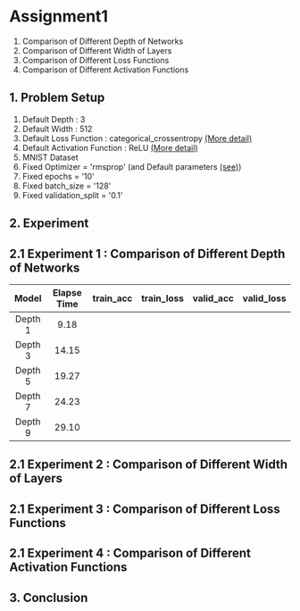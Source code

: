# Assignment1

1. Comparison of Different Depth of Networks
2. Comparison of Different Width of Layers
3. Comparison of Different Loss Functions
4. Comparison of Different Activation Functions


## 1. Problem Setup
1. Default Depth : 3
2. Default Width : 512
3. Default Loss Function : categorical_crossentropy [(More detail)](https://keras.io/losses/#categorical_crossentropy)
4. Default Activation Function : ReLU [(More detail)](https://keras.io/activations/#relu)
5. MNIST Dataset
6. Fixed Optimizer = 'rmsprop' (and Default parameters [(see)](https://keras.io/optimizers/#rmsprop))
7. Fixed epochs = '10'
8. Fixed batch_size = '128'
9. Fixed validation_split = '0.1'

## 2. Experiment
## 2.1 Experiment 1 : Comparison of Different Depth of Networks
|Model | Elapse Time | train_acc | train_loss | valid_acc | valid_loss |
|:----:|:-----------:|:---------:|:----------:|:---------:|:----------:|
|Depth 1| 9.18       |
|Depth 3| 14.15      |
|Depth 5| 19.27      |
|Depth 7| 24.23      |
|Depth 9| 29.10      |
## 2.1 Experiment 2 : Comparison of Different Width of Layers
## 2.1 Experiment 3 : Comparison of Different Loss Functions
## 2.1 Experiment 4 : Comparison of Different Activation Functions

## 3. Conclusion 



